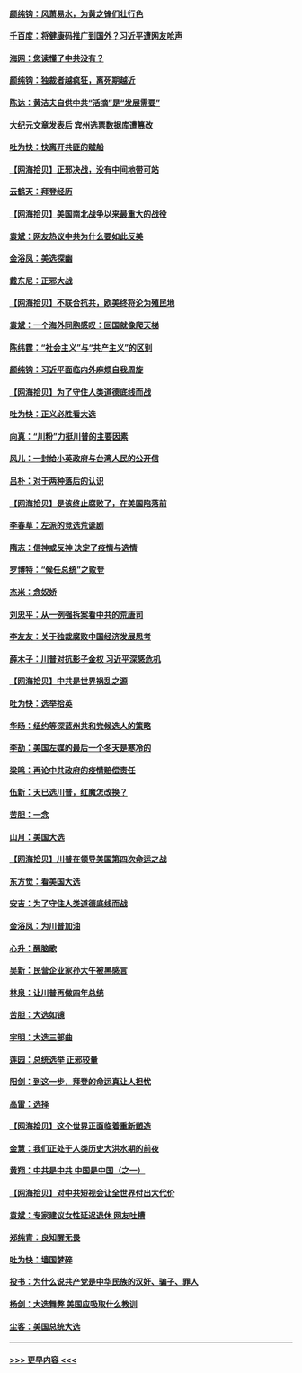 #### [颜纯钩：风萧易水，为黄之锋们壮行色](../pages/nsc993/n12571487.md?t=11241802) 
#### [千百度：将健康码推广到国外？习近平遭网友呛声](../pages/nsc993/n12570808.md?t=11241802) 
#### [海网：您读懂了中共没有？](../pages/nsc993/n12570487.md?t=11241802) 
#### [颜纯钩：独裁者越疯狂，离死期越近](../pages/nsc993/n12569055.md?t=11241802) 
#### [陈达：黄洁夫自供中共“活摘”是“发展需要”](../pages/nsc993/n12568541.md?t=11241802) 
#### [大纪元文章发表后 宾州选票数据库遭篡改](../pages/nsc993/n12568105.md?t=11241802) 
#### [吐为快：快离开共匪的贼船](../pages/nsc993/n12568462.md?t=11241802) 
#### [【网海拾贝】正邪决战，没有中间地带可站](../pages/nsc993/n12568439.md?t=11241802) 
#### [云鹤天：拜登经历](../pages/nsc993/n12567294.md?t=11241802) 
#### [【网海拾贝】美国南北战争以来最重大的战役](../pages/nsc993/n12567247.md?t=11241802) 
#### [袁斌：网友热议中共为什么要如此反美](../pages/nsc993/n12567162.md?t=11241802) 
#### [金浴凤：美选探幽](../pages/nsc993/n12567147.md?t=11241802) 
#### [戴东尼：正邪大战](../pages/nsc993/n12567033.md?t=11241802) 
#### [【网海拾贝】不联合抗共，欧美终将沦为殖民地](../pages/nsc993/n12565068.md?t=11241802) 
#### [袁斌：一个海外同胞感叹：回国就像爬天梯](../pages/nsc993/n12564986.md?t=11241802) 
#### [陈纬霆：“社会主义”与“共产主义”的区别](../pages/nsc993/n12562417.md?t=11241802) 
#### [颜纯钩：习近平面临内外麻烦自我周旋](../pages/nsc993/n12563356.md?t=11241802) 
#### [【网海拾贝】为了守住人类道德底线而战](../pages/nsc993/n12562542.md?t=11241802) 
#### [吐为快：正义必胜看大选](../pages/nsc993/n12561967.md?t=11241802) 
#### [向真：“川粉”力挺川普的主要因素](../pages/nsc993/n12560774.md?t=11241802) 
#### [风儿：一封给小英政府与台湾人民的公开信](../pages/nsc993/n12560581.md?t=11241802) 
#### [吕朴：对于两种落后的认识](../pages/nsc993/n12560492.md?t=11241802) 
#### [【网海拾贝】是该终止腐败了，在美国陷落前](../pages/nsc993/n12559936.md?t=11241802) 
#### [李春草：左派的竞选荒诞剧](../pages/nsc993/n12558380.md?t=11241802) 
#### [隋志：信神或反神 决定了疫情与选情](../pages/nsc993/n12558255.md?t=11241802) 
#### [罗博特：“候任总统”之败登](../pages/nsc993/n12558189.md?t=11241802) 
#### [杰米：念奴娇](../pages/nsc993/n12558174.md?t=11241802) 
#### [刘忠平：从一例强拆案看中共的荒唐司](../pages/nsc993/n12558036.md?t=11241802) 
#### [李友友：关于独裁腐败中国经济发展思考](../pages/nsc993/n12558004.md?t=11241802) 
#### [薛木子：川普对抗影子金权 习近平深感危机](../pages/nsc993/n12557342.md?t=11241802) 
#### [【网海拾贝】中共是世界祸乱之源](../pages/nsc993/n12555353.md?t=11241802) 
#### [吐为快：选举拾英](../pages/nsc993/n12555041.md?t=11241802) 
#### [华旸：纽约等深蓝州共和党候选人的策略](../pages/nsc993/n12554309.md?t=11241802) 
#### [李劼：美国左媒的最后一个冬天是寒冷的](../pages/nsc993/n12552947.md?t=11241802) 
#### [梁鸣：再论中共政府的疫情赔偿责任](../pages/nsc993/n12553012.md?t=11241802) 
#### [伍新：天已选川普，红魔怎改换？](../pages/nsc993/n12552970.md?t=11241802) 
#### [苦胆：一念](../pages/nsc993/n12552957.md?t=11241802) 
#### [山月：美国大选](../pages/nsc993/n12552446.md?t=11241802) 
#### [【网海拾贝】川普在领导美国第四次命运之战](../pages/nsc993/n12551973.md?t=11241802) 
#### [东方觉：看美国大选](../pages/nsc993/n12551647.md?t=11241802) 
#### [安吉：为了守住人类道德底线而战](../pages/nsc993/n12551111.md?t=11241802) 
#### [金浴凤：为川普加油](../pages/nsc993/n12551085.md?t=11241802) 
#### [心升：醒脑歌](../pages/nsc993/n12550984.md?t=11241802) 
#### [吴新：民营企业家孙大午被黑感言](../pages/nsc993/n12550656.md?t=11241802) 
#### [林泉：让川普再做四年总统](../pages/nsc993/n12550640.md?t=11241802) 
#### [苦胆：大选如镜](../pages/nsc993/n12550630.md?t=11241802) 
#### [宇明：大选三部曲](../pages/nsc993/n12550603.md?t=11241802) 
#### [莲园：总统选举 正邪较量](../pages/nsc993/n12550594.md?t=11241802) 
#### [阳剑：到这一步，拜登的命运真让人担忧](../pages/nsc993/n12549093.md?t=11241802) 
#### [高雷：选择](../pages/nsc993/n12549087.md?t=11241802) 
#### [【网海拾贝】这个世界正面临着重新塑造](../pages/nsc993/n12548326.md?t=11241802) 
#### [金慧：我们正处于人类历史大洪水期的前夜](../pages/nsc993/n12547914.md?t=11241802) 
#### [黄翔：中共是中共 中国是中国（之一）](../pages/nsc993/n12547576.md?t=11241802) 
#### [【网海拾贝】对中共短视会让全世界付出大代价](../pages/nsc993/n12546043.md?t=11241802) 
#### [袁斌：专家建议女性延迟退休 网友吐槽](../pages/nsc993/n12545424.md?t=11241802) 
#### [郑纯青：良知醒无畏](../pages/nsc993/n12545394.md?t=11241802) 
#### [吐为快：墙国梦碎](../pages/nsc993/n12545309.md?t=11241802) 
#### [投书：为什么说共产党是中华民族的汉奸、骗子、罪人](../pages/nsc993/n12545089.md?t=11241802) 
#### [杨剑：大选舞弊 美国应吸取什么教训](../pages/nsc993/n12543937.md?t=11241802) 
#### [尘客：美国总统大选](../pages/nsc993/n12543828.md?t=11241802) 

----
#### [ >>> 更早内容 <<< ](../indexes/nsc993-earlier.md)
